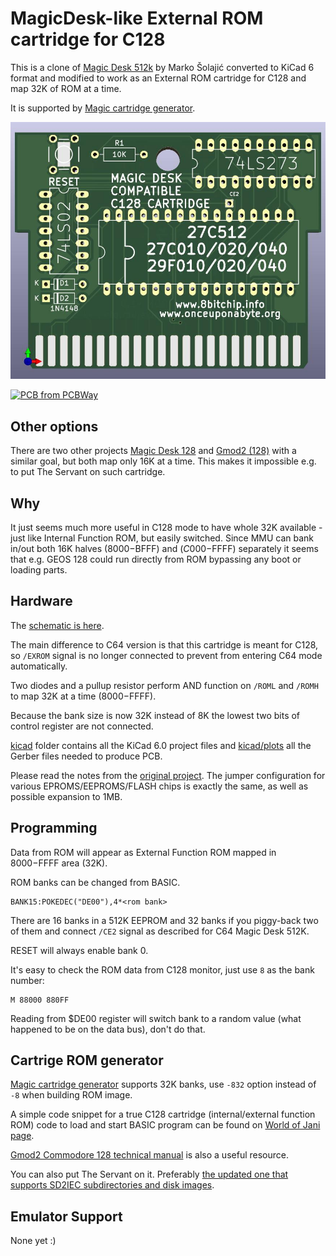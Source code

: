 # MagicDesk-like External ROM cartridge for C128

This is a clone of [Magic Desk 512k](https://github.com/msolajic/c64-magic-desk-512k) by Marko Šolajić
converted to KiCad 6 format and modified to work as an External ROM cartridge for C128 and map 32K of ROM at a time.

It is supported by [Magic cartridge generator](https://bitbucket.org/zzarko/magic-cartridge-generator/src/main/).

<img src="media/c128-magicdesk.jpg" alt="C128 External Function ROM cartridge" width=640>

<a href="https://www.pcbway.com/project/shareproject/MagicDesk_like_External_ROM_cartridge_for_C128_43b0904b.html"><img src="https://www.pcbway.com/project/img/images/frompcbway-1220.png" alt="PCB from PCBWay" /></a>

## Other options

There are two other projects [Magic Desk 128](https://github.com/RetroNynjah/Magic-Desk-128) and [Gmod2 (128)](https://www.freepascal.org/~daniel/gmod2/)
with a similar goal, but both map only 16K at a time. This makes it impossible e.g. to put The Servant on such cartridge.

## Why

It just seems much more useful in C128 mode to have whole 32K available - just like Internal Function ROM, but easily switched.
Since MMU can bank in/out both 16K halves ($8000-$BFFF) and ($C000-$FFFF) separately it seems that e.g. GEOS 128 could run directly from ROM bypassing any boot or loading parts.

## Hardware

The [schematic is here](kicad/plots/c128-magicdesk.pdf).

The main difference to C64 version is that this cartridge is meant for C128, so `/EXROM` signal is no longer connected to prevent from entering C64 mode automatically.

Two diodes and a pullup resistor perform AND function on `/ROML` and `/ROMH` to map 32K at a time ($8000-$FFFF).

Because the bank size is now 32K instead of 8K the lowest two bits of control register are not connected.

[kicad](kicad/) folder contains all the KiCad 6.0 project files and [kicad/plots](kicad/plots) all the Gerber files needed to produce PCB.

Please read the notes from the [original project](https://github.com/msolajic/c64-magic-desk-512k). The jumper configuration for various EPROMS/EEPROMS/FLASH chips is exactly the same, as well as possible expansion to 1MB.

## Programming

Data from ROM will appear as External Function ROM mapped in $8000-$FFFF area (32K).

ROM banks can be changed from BASIC.

```
BANK15:POKEDEC("DE00"),4*<rom bank>
```

There are 16 banks in a 512K EEPROM and 32 banks if you piggy-back two of them and connect `/CE2` signal as described for C64 Magic Desk 512K.

RESET will always enable bank 0.

It's easy to check the ROM data from C128 monitor, just use `8` as the bank number:

```
M 88000 880FF
```

Reading from $DE00 register will switch bank to a random value (what happened to be on the data bus), don't do that.

## Cartrige ROM generator

[Magic cartridge generator](https://bitbucket.org/zzarko/magic-cartridge-generator/src/main/) supports 32K banks, use `-832` option instead of `-8` when building ROM image.

A simple code snippet for a true C128 cartridge (internal/external function ROM) code to load and start BASIC program can be found on [World of Jani page](http://blog.worldofjani.com/?p=1600).

[Gmod2 Commodore 128 technical manual](https://www.freepascal.org/~daniel/gmod2/gmod2-c128.pdf) is also a useful resource.

You can also put The Servant on it. Preferably [the updated one that supports SD2IEC subdirectories and disk images](https://github.com/ytmytm/c128-theservant-sd2iec).

## Emulator Support

None yet :)
